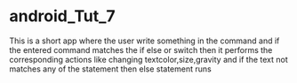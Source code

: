 # android_Tut_7
This is a short app where the user write something in the command and if the entered command matches the if else or switch then it performs the corresponding actions like changing textcolor,size,gravity and if the text not matches any of the statement then else statement runs

